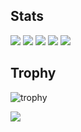 ## Stats
![](http://github-profile-summary-cards.vercel.app/api/cards/profile-details?username=kaneda05&theme=gruvbox)
![](http://github-profile-summary-cards.vercel.app/api/cards/repos-per-language?username=kaneda05&theme=gruvbox)
![](http://github-profile-summary-cards.vercel.app/api/cards/most-commit-language?username=kaneda05&theme=gruvbox)
![](http://github-profile-summary-cards.vercel.app/api/cards/stats?username=kaneda05&theme=gruvbox)
![](http://github-profile-summary-cards.vercel.app/api/cards/productive-time?username=kaneda05&theme=gruvbox&utcOffset=9)

## Trophy
![trophy](https://github-profile-trophy.vercel.app/?username=kaneda05&theme=gruvbox)

[![](https://github-readme-streak-stats.herokuapp.com/?username=kaneda05&theme=gruvbox)](https://github-readme-streak-stats.herokuapp.com/?username=kaneda05&theme=gruvbox)



